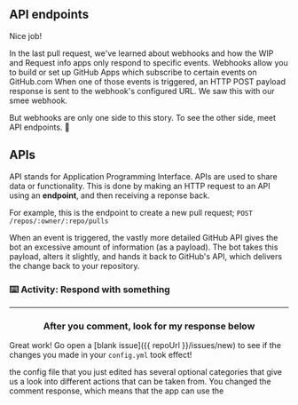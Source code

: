 ## API endpoints

Nice job!

In the last pull request, we've learned about webhooks and how the WIP and Request info apps only respond to specific events. Webhooks allow you to build or set up GitHub Apps which subscribe to certain events on GitHub.com When one of those events is triggered, an HTTP POST payload response is sent to the webhook's configured URL. We saw this with our smee webhook.

But webhooks are only one side to this story. To see the other side, meet API endpoints. :wave:

## APIs

API stands for Application Programming Interface. APIs are used to share data or functionality. This is done by making an HTTP request to an API using an **endpoint**, and then receiving a reponse back.

For example, this is the endpoint to create a new pull request; `POST /repos/:owner/:repo/pulls`

When an event is triggered, the vastly more detailed GitHub API gives the bot an excessive amount of information (as a payload). The bot takes this payload, alters it slightly, and hands it back to GitHub's API, which delivers the change back to your repository.


### :keyboard: Activity: Respond with something 


<hr>
<h3 align="center">After you comment, look for my response below</h3>




Great work! Go open a [blank issue]({{ repoUrl }}/issues/new) to see if the changes you made in your `config.yml` took effect!


the config file that you just edited has several optional categories that give us a look into different actions that can be taken from. You changed the comment response, which means that the app can use the
